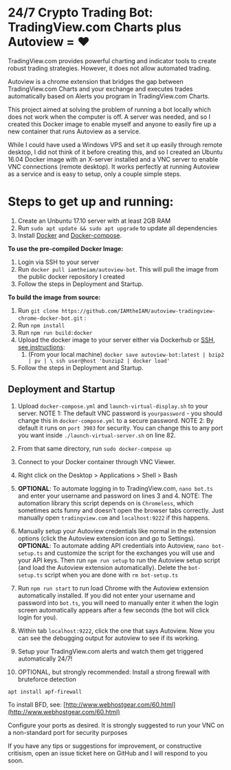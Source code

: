 # 24/7 Crypto Trading Bot: TradingView.com Charts plus Autoview = ♥

TradingView.com provides powerful charting and indicator tools to create robust trading strategies. However, it does not allow automated trading.

Autoview is a chrome extension that bridges the gap between TradingView.com Charts and your exchange and executes trades automatically based on Alerts you program in TradingView.com Charts.

This project aimed at solving the problem of running a bot locally which does not work when the computer is off. A server was needed, and so I created this Docker image to enable myself and anyone to easily fire up a new container that runs Autoview as a service.

While I could have used a Windows VPS and set it up easily through remote desktop, I did not think of it before creating this, and so I created an Ubuntu 16.04 Docker image with an X-server installed and a VNC server to enable VNC connections (remote desktop). It works perfectly at running Autoview as a service and is easy to setup, only a couple simple steps.

# Steps to get up and running:
 
1) Create an Unbuntu 17.10 server with at least 2GB RAM
2) Run `sudo apt update && sudo apt upgrade` to update all dependencies
3) Install [Docker](https://docs.docker.com/install/linux/docker-ce/ubuntu/#install-docker-ce) and [Docker-compose](https://docs.docker.com/compose/install/).

**To use the pre-compiled Docker Image:**
1) Login via SSH to your server
2) Run `docker pull iamtheiam/autoview-bot`. This will pull the image from the public docker repository I created
3) Follow the steps in Deployment and Startup.

**To build the image from source:**
1) Run `git clone https://github.com/IAMtheIAM/autoview-tradingview-chrome-docker-bot.git`  :
2) Run `npm install`
3) Run `npm run build:docker`
4) Upload the docker image to your server either via Dockerhub or [SSH, see instructions](https://stackoverflow.com/questions/23935141/how-to-copy-docker-images-from-one-host-to-another-without-via-repository):
    1) (From your local machine) `docker save autoview-bot:latest | bzip2 | pv | \
    ssh user@host 'bunzip2 | docker load'`
5) Follow the steps in Deployment and Startup.

## Deployment and Startup

1) Upload `docker-compose.yml` and `launch-virtual-display.sh` to your server. 
NOTE 1: The default VNC password is `yourpassword` - you should change this in `docker-compose.yml` to a secure password. NOTE 2: By default it runs on `port 3903` for security. You can change this to any port you want inside `./launch-virtual-server.sh` on line 82. 

2) From that same directory, run `sudo docker-compose up`

3) Connect to your Docker container through VNC Viewer. 

4) Right click on the Desktop > Applications > Shell > Bash

5) **OPTIONAL**: To automate logging in to TradingView.com, `nano bot.ts` and enter your username and password on lines 3 and 4. NOTE: The automation library this script depends on is `Chromeless`, which sometimes acts funny and doesn't open the browser tabs correctly. Just manually open `tradingview.com` and `localhost:9222` if this happens.

6) Manually setup your Autoview credentials like normal in the extension options (click the Autoview extension icon and go to Settings). **OPTIONAL**: To automate adding API credentials into Autoview, `nano bot-setup.ts` and customize the script for the exchanges you will use and your API keys. Then run `npm run setup` to run the Autoview setup script (and load the Autoview extension automatically). Delete the `bot-setup.ts` script when you are done with `rm bot-setup.ts`

7) Run `npm run start` to run load Chrome with the Autoview extension automatically installed. If you did not enter your username and password into `bot.ts`, you will need to manually enter it when the login screen automatically appears after a few seconds (the bot will click login for you).

8) Within tab `localhost:9222`, click the one that says Autoview. Now you can see the debugging output for autoview to see if its working.

9) Setup your TradingView.com alerts and watch them get triggered automatically 24/7!

10) OPTIONAL, but strongly recommended: Install a strong firewall with bruteforce detection

`apt install apf-firewall`

 To install BFD, see: [http://www.webhostgear.com/60.html](http://www.webhostgear.com/60.html)

 Configure your ports as desired. It is strongly suggested to run your VNC on a non-standard port for security purposes


If you have any tips or suggestions for improvement, or constructive critisism, open an issue ticket here on GitHub and I will respond to you soon.
